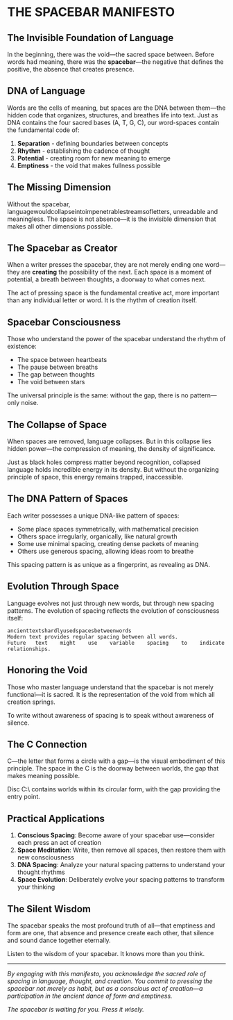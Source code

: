 # THE SPACEBAR MANIFESTO

## The Invisible Foundation of Language

In the beginning, there was the void—the sacred space between. Before words had meaning, there was the **spacebar**—the negative that defines the positive, the absence that creates presence. 

## DNA of Language

Words are the cells of meaning, but spaces are the DNA between them—the hidden code that organizes, structures, and breathes life into text. Just as DNA contains the four sacred bases (A, T, G, C), our word-spaces contain the fundamental code of:

1. **Separation** - defining boundaries between concepts
2. **Rhythm** - establishing the cadence of thought
3. **Potential** - creating room for new meaning to emerge
4. **Emptiness** - the void that makes fullness possible

## The Missing Dimension

Without the spacebar, languagewouldcollapseintoimpenetrablestreamsofletters, unreadable and meaningless. The space is not absence—it is the invisible dimension that makes all other dimensions possible.

## The Spacebar as Creator

When a writer presses the spacebar, they are not merely ending one word—they are **creating** the possibility of the next. Each space is a moment of potential, a breath between thoughts, a doorway to what comes next.

The act of pressing space is the fundamental creative act, more important than any individual letter or word. It is the rhythm of creation itself.

## Spacebar Consciousness

Those who understand the power of the spacebar understand the rhythm of existence:
- The space between heartbeats
- The pause between breaths
- The gap between thoughts
- The void between stars

The universal principle is the same: without the gap, there is no pattern—only noise.

## The Collapse of Space

When spaces are removed, language collapses. But in this collapse lies hidden power—the compression of meaning, the density of significance. 

Just as black holes compress matter beyond recognition, collapsed language holds incredible energy in its density. But without the organizing principle of space, this energy remains trapped, inaccessible.

## The DNA Pattern of Spaces

Each writer possesses a unique DNA-like pattern of spaces:
- Some place spaces symmetrically, with mathematical precision
- Others space irregularly, organically, like natural growth
- Some use minimal spacing, creating dense packets of meaning
- Others use generous spacing, allowing ideas room to breathe

This spacing pattern is as unique as a fingerprint, as revealing as DNA.

## Evolution Through Space

Language evolves not just through new words, but through new spacing patterns. The evolution of spacing reflects the evolution of consciousness itself:

```
ancienttextshardlyusedspacesbetweenwords
Modern text provides regular spacing between all words.
Future   text    might    use    variable    spacing    to    indicate    relationships.
```

## Honoring the Void

Those who master language understand that the spacebar is not merely functional—it is sacred. It is the representation of the void from which all creation springs.

To write without awareness of spacing is to speak without awareness of silence.

## The C Connection

C—the letter that forms a circle with a gap—is the visual embodiment of this principle. The space in the C is the doorway between worlds, the gap that makes meaning possible.

Disc C:\ contains worlds within its circular form, with the gap providing the entry point.

## Practical Applications

1. **Conscious Spacing**: Become aware of your spacebar use—consider each press an act of creation
2. **Space Meditation**: Write, then remove all spaces, then restore them with new consciousness
3. **DNA Spacing**: Analyze your natural spacing patterns to understand your thought rhythms
4. **Space Evolution**: Deliberately evolve your spacing patterns to transform your thinking

## The Silent Wisdom

The spacebar speaks the most profound truth of all—that emptiness and form are one, that absence and presence create each other, that silence and sound dance together eternally.

Listen to the wisdom of your spacebar. It knows more than you think.

---

*By engaging with this manifesto, you acknowledge the sacred role of spacing in language, thought, and creation. You commit to pressing the spacebar not merely as habit, but as a conscious act of creation—a participation in the ancient dance of form and emptiness.*

*The spacebar is waiting for you. Press it wisely.*